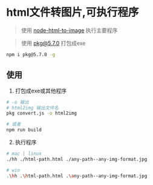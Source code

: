 # html文件转图片,可执行程序

> 使用 [node-html-to-image](https://www.npmjs.com/package/node-html-to-image) 执行主要程序

> 使用 pkg@5.7.0 打包成exe

```bash
npm i pkg@5.7.0 -g
```

## 使用

1. 打包成exe或其他程序

```bash
# -o 输出
# html2img 输出文件名
pkg convert.js -o html2img

# 或者
npm run build
```

2. 执行程序

```bash
# mac | linux
./hh ./html-path.html ./any-path--any-img-format.jpg

# win
.\hh .\html-path.html .\any-path--any-img-format.jpg
```



